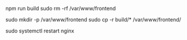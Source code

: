 npm run build
sudo rm -rf /var/www/frontend

sudo mkdir -p /var/www/frontend
sudo cp -r build/* /var/www/frontend/

sudo systemctl restart nginx